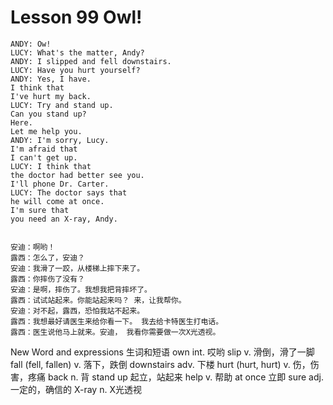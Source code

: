 # Lesson 99 Owl!

```
ANDY: Ow!
LUCY: What's the matter, Andy?
ANDY: I slipped and fell downstairs.
LUCY: Have you hurt yourself?
ANDY: Yes, I have.
I think that
I've hurt my back.
LUCY: Try and stand up.
Can you stand up?
Here.
Let me help you.
ANDY: I'm sorry, Lucy.
I'm afraid that
I can't get up.
LUCY: I think that
the doctor had better see you.
I'll phone Dr. Carter.
LUCY: The doctor says that
he will come at once.
I'm sure that
you need an X-ray, Andy.


安迪：啊哟！
露西：怎么了，安迪？
安迪：我滑了一跤，从楼梯上摔下来了。
露西：你摔伤了没有？
安迪：是啊，摔伤了。我想我把背摔坏了。
露西：试试站起来。你能站起来吗？ 来，让我帮你。
安迪：对不起，露西，恐怕我站不起来。
露西：我想最好请医生来给你看一下。 我去给卡特医生打电话。
露西：医生说他马上就来。安迪， 我看你需要做一次X光透视。
```


New Word and expressions 生词和短语
own
int. 哎哟
slip
v. 滑倒，滑了一脚
fall (fell, fallen)
v. 落下，跌倒
downstairs
adv. 下楼
hurt (hurt, hurt)
v. 伤，伤害，疼痛
back
n. 背
stand up
起立，站起来
help
v. 帮助
at once
立即
sure
adj. 一定的，确信的
X-ray
n. X光透视


